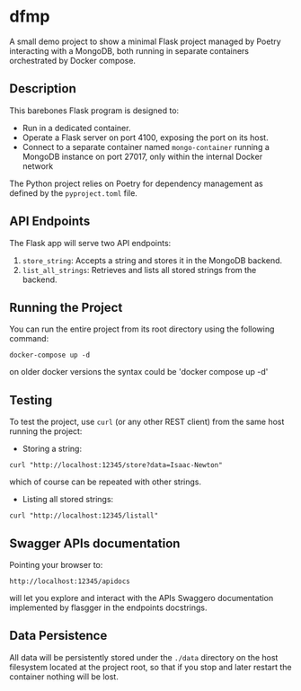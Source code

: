 # dfmp

A small demo project to show a minimal Flask project managed by Poetry interacting with a MongoDB, both running in separate containers orchestrated by Docker compose.

## Description

This barebones Flask program is designed to:
- Run in a dedicated container.
- Operate a Flask server on port 4100, exposing the port on its host.
- Connect to a separate container named `mongo-container` running a MongoDB instance on port 27017, only within the internal Docker network

The Python project relies on Poetry for dependency management as defined by the `pyproject.toml` file.

## API Endpoints

The Flask app will serve two API endpoints:
1. `store_string`: Accepts a string and stores it in the MongoDB backend.
2. `list_all_strings`: Retrieves and lists all stored strings from the backend.

## Running the Project

You can run the entire project from its root directory using the following command:
```
docker-compose up -d
```
on older docker versions the syntax could be 'docker compose up  -d'

## Testing

To test the project, use `curl` (or any other REST client) from the same host running the project:
- Storing a string:
```
curl "http://localhost:12345/store?data=Isaac-Newton"
```
which of course can be repeated with other strings.

- Listing all stored strings:
```
curl "http://localhost:12345/listall"
```

## Swagger APIs documentation

Pointing your browser to:
```
http://localhost:12345/apidocs
```
will let you explore and interact with the APIs Swaggero documentation implemented by flasgger in the endpoints docstrings.

## Data Persistence

All data will be persistently stored under the `./data` directory on the host filesystem located at the project root, so that if you
stop and later restart the container nothing will be lost.
